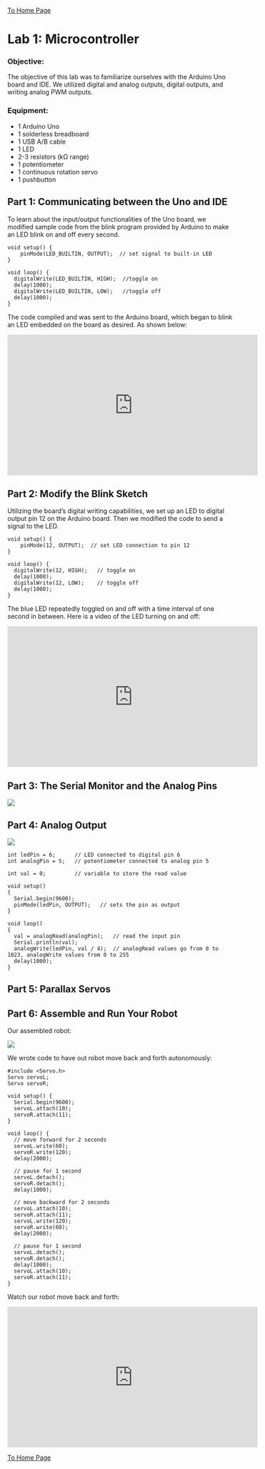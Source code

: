 [To Home Page](./index.md)

# Lab 1: Microcontroller
### Objective: 
The objective of this lab was to familiarize ourselves with the Arduino Uno board and IDE. We utilized digital and analog outputs, digital outputs, and writing analog PWM outputs.

### Equipment:
* 1 Arduino Uno
* 1 solderless breadboard
* 1 USB A/B cable
* 1 LED 
* 2-3 resistors (kΩ range)
* 1 potentiometer
* 1 continuous rotation servo
* 1 pushbutton

## Part 1: Communicating between the Uno and IDE
To learn about the input/output functionalities of the Uno board, we modified sample code from the blink program provided by Arduino to make an LED blink on and off every second.

```
void setup() {
    pinMode(LED_BUILTIN, OUTPUT);  // set signal to built-in LED
}

void loop() {
  digitalWrite(LED_BUILTIN, HIGH);  //toggle on
  delay(1000);                       
  digitalWrite(LED_BUILTIN, LOW);   //toggle off  
  delay(1000);                       
}
```
The code compiled and was sent to the Arduino board, which began to blink an LED embedded on the board as desired. As shown below:

<iframe width="560" height="315" src="https://www.youtube.com/embed/ttuvQ9fFO5o" frameborder="0" allowfullscreen></iframe>

## Part 2: Modify the Blink Sketch
Utilizing the board’s digital writing capabilities, we set up an LED to digital output pin 12 on the Arduino board. Then we modified the code to send a signal to the LED. 

```
void setup() {
    pinMode(12, OUTPUT);  // set LED connection to pin 12
}

void loop() {
  digitalWrite(12, HIGH);	// toggle on
  delay(1000);                       
  digitalWrite(12, LOW);    // toggle off
  delay(1000);                       
}
```
The blue LED repeatedly toggled on and off with a time interval of one second in between. Here is a video of the LED turning on and off:

<iframe width="560" height="315" src="https://www.youtube.com/embed/WlTisecNfO4" frameborder="0" allowfullscreen></iframe>

## Part 3: The Serial Monitor and the Analog Pins
![](./images/Lab1/pot.jpg)

## Part 4: Analog Output
![](./images/Lab1/pot_LED.jpg)

```
int ledPin = 6;      // LED connected to digital pin 6
int analogPin = 5;   // potentiometer connected to analog pin 5

int val = 0;         // variable to store the read value

void setup()
{
  Serial.begin(9600);
  pinMode(ledPin, OUTPUT);   // sets the pin as output
}

void loop()
{
  val = analogRead(analogPin);   // read the input pin
  Serial.println(val);
  analogWrite(ledPin, val / 4);  // analogRead values go from 0 to 1023, analogWrite values from 0 to 255
  delay(1000);
}
```

## Part 5: Parallax Servos







## Part 6: Assemble and Run Your Robot
Our assembled robot:

![](./images/Lab1/assembled_bot.jpg)

We wrote code to have out robot move back and forth autonomously: 

```
#include <Servo.h>
Servo servoL;
Servo servoR;

void setup() {
  Serial.begin(9600);
  servoL.attach(10); 
  servoR.attach(11);
}

void loop() {
  // move forward for 2 seconds
  servoL.write(60); 
  servoR.write(120);
  delay(2000);
  
  // pause for 1 second
  servoL.detach(); 
  servoR.detach();
  delay(1000);
  
  // move backward for 2 seconds
  servoL.attach(10); 
  servoR.attach(11);
  servoL.write(120);
  servoR.write(60);
  delay(2000);
  
  // pause for 1 second
  servoL.detach(); 
  servoR.detach();
  delay(1000);
  servoL.attach(10); 
  servoR.attach(11);
}
```

Watch our robot move back and forth:

<iframe width="560" height="315" src="https://www.youtube.com/embed/Do-kx_vWezc" frameborder="0" allowfullscreen></iframe>

[To Home Page](./index.md)



